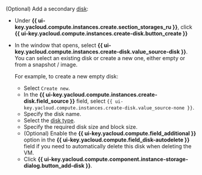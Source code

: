 (Optional) Add a secondary [disk](../../../compute/concepts/disk.md):

* Under **{{ ui-key.yacloud.compute.instances.create.section_storages_ru }}**, click **{{ ui-key.yacloud.compute.instances.create-disk.button_create }}**
* In the window that opens, select **{{ ui-key.yacloud.compute.instances.create-disk.value_source-disk }}**. You can select an existing disk or create a new one, either empty or from a snapshot / image.

    For example, to create a new empty disk:

    * Select `Create new`.
    * In the **{{ ui-key.yacloud.compute.instances.create-disk.field_source }}** field, select `{{ ui-key.yacloud.compute.instances.create-disk.value_source-none }}`.
    * Specify the disk name.
    * Select the [disk type](../../../compute/concepts/disk.md#disks_types).
    * Specify the required disk size and block size.
    * (Optional) Enable the **{{ ui-key.yacloud.compute.field_additional }}** option in the **{{ ui-key.yacloud.compute.field_disk-autodelete }}** field if you need to automatically delete this disk when deleting the VM.
    * Click **{{ ui-key.yacloud.compute.component.instance-storage-dialog.button_add-disk }}**.